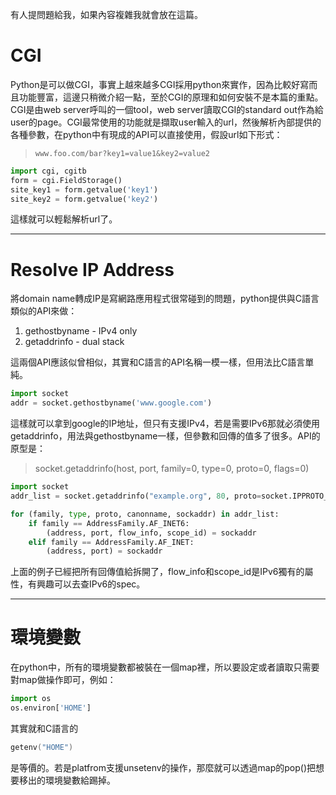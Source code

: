 有人提問題給我，如果內容複雜我就會放在這篇。

# CGI

Python是可以做CGI，事實上越來越多CGI採用python來實作，因為比較好寫而且功能豐富，這邊只稍微介紹一點，至於CGI的原理和如何安裝不是本篇的重點。CGI是由web server呼叫的一個tool，web server讀取CGI的standard out作為給user的page。CGI最常使用的功能就是擷取user輸入的url，然後解析內部提供的各種參數，在python中有現成的API可以直接使用，假設url如下形式：

> ```
> www.foo.com/bar?key1=value1&key2=value2
> ```

```py
import cgi, cgitb
form = cgi.FieldStorage() 
site_key1 = form.getvalue('key1')
site_key2 = form.getvalue('key2')
```

這樣就可以輕鬆解析url了。

---

# Resolve IP Address

將domain name轉成IP是寫網路應用程式很常碰到的問題，python提供與C語言類似的API來做：

1. gethostbyname - IPv4 only
2. getaddrinfo - dual stack

這兩個API應該似曾相似，其實和C語言的API名稱一模一樣，但用法比C語言單純。

```py
import socket
addr = socket.gethostbyname('www.google.com')
```

這樣就可以拿到google的IP地址，但只有支援IPv4，若是需要IPv6那就必須使用getaddrinfo，用法與gethostbyname一樣，但參數和回傳的值多了很多。API的原型是：

> socket.getaddrinfo\(host, port, family=0, type=0, proto=0, flags=0\)

```py
import socket
addr_list = socket.getaddrinfo("example.org", 80, proto=socket.IPPROTO_TCP)

for (family, type, proto, canonname, sockaddr) in addr_list:
    if family == AddressFamily.AF_INET6:
        (address, port, flow_info, scope_id) = sockaddr
    elif family == AddressFamily.AF_INET:
        (address, port) = sockaddr
```

上面的例子已經把所有回傳值給拆開了，flow\_info和scope\_id是IPv6獨有的屬性，有興趣可以去查IPv6的spec。

---

# 環境變數

在python中，所有的環境變數都被裝在一個map裡，所以要設定或者讀取只需要對map做操作即可，例如：

```py
import os
os.environ['HOME']
```

其實就和C語言的

```c
getenv("HOME")
```

是等價的。若是platfrom支援unsetenv的操作，那麼就可以透過map的pop\(\)把想要移出的環境變數給踢掉。

